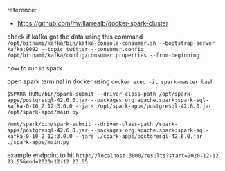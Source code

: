 reference:

- https://github.com/mvillarrealb/docker-spark-cluster

check if kafka got the data using this command
`/opt/bitnami/kafka/bin/kafka-console-consumer.sh --bootstrap-server kafka:9092 --topic twitter --consumer.config /opt/bitnami/kafka/config/consumer.properties --from-beginning`

how to run in spark

open spark terminal in docker using
`docker exec -it spark-master bash`

`$SPARK_HOME/bin/spark-submit --driver-class-path /opt/spark-apps/postgresql-42.6.0.jar --packages org.apache.spark:spark-sql-kafka-0-10_2.12:3.0.0 --jars /opt/spark-apps/postgresql-42.6.0.jar  /opt/spark-apps/main.py`

`/mnt/spark/bin/spark-submit --driver-class-path /spark-apps/postgresql-42.6.0.jar --packages org.apache.spark:spark-sql-kafka-0-10_2.12:3.0.0 --jars ./spark-apps/postgresql-42.6.0.jar ./spark-apps/main.py`

example endpoint to hit
`http://localhost:3000/results?start=2020-12-12 23:55&end=2020-12-12 23:55`
